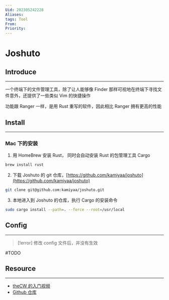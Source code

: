 ```yaml
---
Uid: 202305242228
Aliases: 
tags: Tool
From: 
Priority: 
---
```

# Joshuto

## Introduce 
---
一个终端下的文件管理工具，除了让人能够像 Finder 那样可视地在终端下寻找文件意外，还提供了一些类似 Vim 的快捷操作

功能跟 Ranger 一样，是用 Rust 重写的软件，因此相比 Ranger 拥有更高的性能

## Install 
---
### Mac 下的安装

1. 用 HomeBrew 安装 Rust， 同时会自动安装 Rust 的包管理工具 Cargo

```bash
brew install rust
```

2. 下载 Joshuto 的 git 仓库，[https://github.com/kamiyaa/joshuto](https://github.com/kamiyaa/joshuto)

```bash
git clone git@github.com:kamiyaa/joshuto.git
```

3. 本地进入到 Joshuto 的仓库，执行 Cargo 的安装命令

```bash
sudo cargo install --path=. --force --root=/usr/local
```

## Config
---
> [!error]
> 修改 config 文件后，并没有生效 

#TODO 

## Resource
---
- [theCW 的入门视频](https://www.bilibili.com/video/BV1Zo4y1G7QZ/?spm_id_from=333.337.search-card.all.click&vd_source=87dfd9b43712abc331544c4820fa4a87)
- [Github 仓库](https://github.com/kamiyaa/joshuto)

